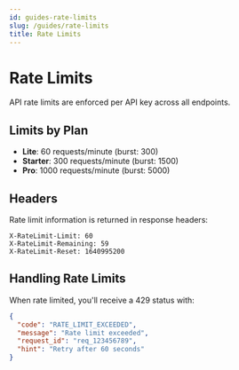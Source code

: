 ```yaml
---
id: guides-rate-limits
slug: /guides/rate-limits
title: Rate Limits
---
```


# Rate Limits

API rate limits are enforced per API key across all endpoints.

## Limits by Plan

- **Lite**: 60 requests/minute (burst: 300)
- **Starter**: 300 requests/minute (burst: 1500)  
- **Pro**: 1000 requests/minute (burst: 5000)

## Headers

Rate limit information is returned in response headers:

```
X-RateLimit-Limit: 60
X-RateLimit-Remaining: 59
X-RateLimit-Reset: 1640995200
```

## Handling Rate Limits

When rate limited, you'll receive a 429 status with:

```json
{
  "code": "RATE_LIMIT_EXCEEDED",
  "message": "Rate limit exceeded",
  "request_id": "req_123456789",
  "hint": "Retry after 60 seconds"
}
```

